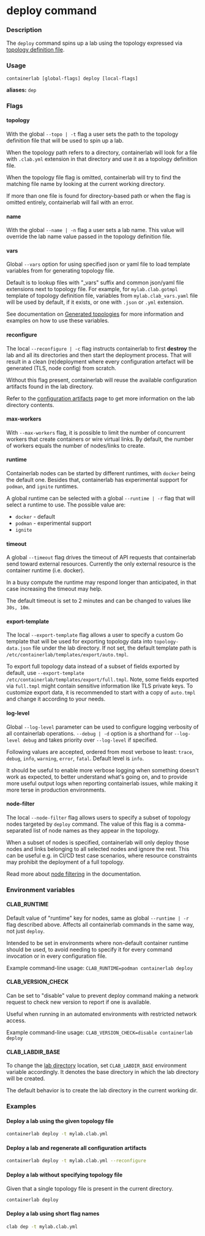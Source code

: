 # deploy command

### Description

The `deploy` command spins up a lab using the topology expressed via [topology definition file](../manual/topo-def-file.md).

### Usage

`containerlab [global-flags] deploy [local-flags]`

**aliases:** `dep`

### Flags

#### topology

With the global `--topo | -t` flag a user sets the path to the topology definition file that will be used to spin up a lab.

When the topology path refers to a directory, containerlab will look for a file with `.clab.yml` extension in that directory and use it as a topology definition file.

When the topology file flag is omitted, containerlab will try to find the matching file name by looking at the current working directory.

If more than one file is found for directory-based path or when the flag is omitted entirely, containerlab will fail with an error.

#### name

With the global `--name | -n` flag a user sets a lab name. This value will override the lab name value passed in the topology definition file.

#### vars

Global `--vars` option for using specified json or yaml file to load template variables from for generating topology file.

Default is to lookup files with "_vars" suffix and common json/yaml file extensions next to topology file.
For example, for `mylab.clab.gotmpl` template of topology definition file, variables from `mylab.clab_vars.yaml` file will be used by default, if it exists, or one with `.json` or `.yml` extension.

See documentation on [Generated topologies](../manual/topo-def-file.md#generated-topologies) for more information and examples on how to use these variables.

#### reconfigure

The local `--reconfigure | -c` flag instructs containerlab to first **destroy** the lab and all its directories and then start the deployment process. That will result in a clean (re)deployment where every configuration artefact will be generated (TLS, node config) from scratch.

Without this flag present, containerlab will reuse the available configuration artifacts found in the lab directory.

Refer to the [configuration artifacts](../manual/conf-artifacts.md) page to get more information on the lab directory contents.

#### max-workers

With `--max-workers` flag, it is possible to limit the number of concurrent workers that create containers or wire virtual links. By default, the number of workers equals the number of nodes/links to create.

#### runtime

Containerlab nodes can be started by different runtimes, with `docker` being the default one. Besides that, containerlab has experimental support for `podman`, and `ignite` runtimes.

A global runtime can be selected with a global `--runtime | -r` flag that will select a runtime to use. The possible value are:

* `docker` - default
* `podman` - experimental support
* `ignite`

#### timeout

A global `--timeout` flag drives the timeout of API requests that containerlab send toward external resources. Currently the only external resource is the container runtime (i.e. docker).

In a busy compute the runtime may respond longer than anticipated, in that case increasing the timeout may help.

The default timeout is set to 2 minutes and can be changed to values like `30s, 10m`.

#### export-template

The local `--export-template` flag allows a user to specify a custom Go template that will be used for exporting topology data into `topology-data.json` file under the lab directory. If not set, the default template path is `/etc/containerlab/templates/export/auto.tmpl`.

To export full topology data instead of a subset of fields exported by default, use `--export-template /etc/containerlab/templates/export/full.tmpl`. Note, some fields exported via `full.tmpl` might contain sensitive information like TLS private keys. To customize export data, it is recommended to start with a copy of `auto.tmpl` and change it according to your needs.

#### log-level

Global `--log-level` parameter can be used to configure logging verbosity of all containerlab operations.
`--debug | -d` option is a shorthand for `--log-level debug` and takes priority over `--log-level` if specified.

Following values are accepted, ordered from most verbose to least: `trace`, `debug`, `info`, `warning`, `error`, `fatal`. Default level is `info`.

It should be useful to enable more verbose logging when something doesn't work as expected, to better understand what's going on, and to provide more useful output logs when reporting containerlab issues, while making it more terse in production environments.

#### node-filter

The local `--node-filter` flag allows users to specify a subset of topology nodes targeted by `deploy` command. The value of this flag is a comma-separated list of node names as they appear in the topology.

When a subset of nodes is specified, containerlab will only deploy those nodes and links belonging to all selected nodes and ignore the rest. This can be useful e.g. in CI/CD test case scenarios, where resource constraints may prohibit the deployment of a full topology.

Read more about [node filtering](../manual/node-filtering.md) in the documentation.

### Environment variables

#### CLAB_RUNTIME

Default value of "runtime" key for nodes, same as global `--runtime | -r` flag described above.
Affects all containerlab commands in the same way, not just `deploy`.

Intended to be set in environments where non-default container runtime should be used, to avoid needing to specify it for every command invocation or in every configuration file.

Example command-line usage: `CLAB_RUNTIME=podman containerlab deploy`

#### CLAB_VERSION_CHECK

Can be set to "disable" value to prevent deploy command making a network request to check new version to report if one is available.

Useful when running in an automated environments with restricted network access.

Example command-line usage: `CLAB_VERSION_CHECK=disable containerlab deploy`

#### CLAB_LABDIR_BASE

To change the [lab directory](../manual/conf-artifacts.md#identifying-a-lab-directory) location, set `CLAB_LABDIR_BASE` environment variable accordingly. It denotes the base directory in which the lab directory will be created.

The default behavior is to create the lab directory in the current working dir.

### Examples

#### Deploy a lab using the given topology file

```bash
containerlab deploy -t mylab.clab.yml
```

#### Deploy a lab and regenerate all configuration artifacts

```bash
containerlab deploy -t mylab.clab.yml --reconfigure
```

#### Deploy a lab without specifying topology file

Given that a single topology file is present in the current directory.

```bash
containerlab deploy
```

#### Deploy a lab using short flag names

```bash
clab dep -t mylab.clab.yml
```
